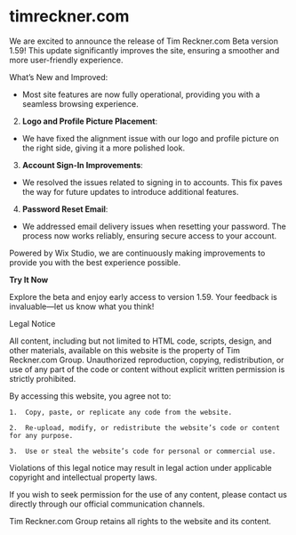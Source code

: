 # timreckner.com
We are excited to announce the release of Tim Reckner.com Beta version 1.59! This update significantly improves the site, ensuring a smoother and more user-friendly experience.

What’s New and Improved:

- Most site features are now fully operational, providing you with a seamless browsing experience.

2. **Logo and Profile Picture Placement**:

- We have fixed the alignment issue with our logo and profile picture on the right side, giving it a more polished look.

3. **Account Sign-In Improvements**:

- We resolved the issues related to signing in to accounts. This fix paves the way for future updates to introduce additional features.

4. **Password Reset Email**:

- We addressed email delivery issues when resetting your password. The process now works reliably, ensuring secure access to your account.

Powered by Wix Studio, we are continuously making improvements to provide you with the best experience possible.

**Try It Now**

Explore the beta and enjoy early access to version 1.59. Your feedback is invaluable—let us know what you think!

Legal Notice

All content, including but not limited to HTML code, scripts, design, and other materials, available on this website is the property of Tim Reckner.com Group. Unauthorized reproduction, copying, redistribution, or use of any part of the code or content without explicit written permission is strictly prohibited.



By accessing this website, you agree not to:

	1.	Copy, paste, or replicate any code from the website.

	2.	Re-upload, modify, or redistribute the website’s code or content for any purpose.

	3.	Use or steal the website’s code for personal or commercial use.

Violations of this legal notice may result in legal action under applicable copyright and intellectual property laws.



If you wish to seek permission for the use of any content, please contact us directly through our official communication channels.



Tim Reckner.com Group retains all rights to the website and its content.
